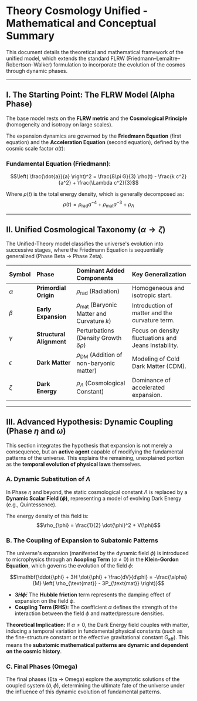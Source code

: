 # Theory Cosmology Unified - Mathematical and Conceptual Summary

This document details the theoretical and mathematical framework of the unified model, which extends the standard FLRW (Friedmann–Lemaître–Robertson–Walker) formulation to incorporate the evolution of the cosmos through dynamic phases.

---

## I. The Starting Point: The FLRW Model (Alpha Phase)

The base model rests on the **FLRW metric** and the **Cosmological Principle** (homogeneity and isotropy on large scales).

The expansion dynamics are governed by the **Friedmann Equation** (first equation) and the **Acceleration Equation** (second equation), defined by the cosmic scale factor $a(t)$:

### Fundamental Equation (Friedmann):
$$\left( \frac{\dot{a}}{a} \right)^2 = \frac{8\pi G}{3} \rho(t) - \frac{k c^2}{a^2} + \frac{\Lambda c^2}{3}$$

Where $\rho(t)$ is the total energy density, which is generally decomposed as:
$$\rho(t) = \rho_{\text{rad}} a^{-4} + \rho_{\text{mat}} a^{-3} + \rho_{\Lambda}$$

---

## II. Unified Cosmological Taxonomy ($\alpha \to \zeta$)

The Unified-Theory model classifies the universe's evolution into successive stages, where the Friedmann Equation is sequentially generalized (Phase Beta $\to$ Phase Zeta).

| Symbol | Phase | Dominant Added Components | Key Generalization |
| :--- | :--- | :--- | :--- |
| $\alpha$ | **Primordial Origin** | $\rho_{\text{rad}}$ (Radiation) | Homogeneous and isotropic start. |
| $\beta$ | **Early Expansion** | $\rho_{\text{mat}}$ (Baryonic Matter and Curvature $k$) | Introduction of matter and the curvature term. |
| $\gamma$ | **Structural Alignment** | Perturbations (Density Growth $\delta\rho$) | Focus on density fluctuations and Jeans Instability. |
| $\epsilon$ | **Dark Matter** | $\rho_{\text{DM}}$ (Addition of non-baryonic matter) | Modeling of Cold Dark Matter (CDM). |
| $\zeta$ | **Dark Energy** | $\rho_{\Lambda}$ (Cosmological Constant) | Dominance of accelerated expansion. |

---

## III. Advanced Hypothesis: Dynamic Coupling (Phase $\eta$ and $\omega$)

This section integrates the hypothesis that expansion is not merely a consequence, but an **active agent** capable of modifying the fundamental patterns of the universe. This explains the remaining, unexplained portion as the **temporal evolution of physical laws** themselves.

### A. Dynamic Substitution of $\Lambda$

In Phase $\eta$ and beyond, the static cosmological constant $\Lambda$ is replaced by a **Dynamic Scalar Field ($\phi$)**, representing a model of evolving Dark Energy (e.g., Quintessence).

The energy density of this field is:
$$\rho_{\phi} = \frac{1}{2} \dot{\phi}^2 + V(\phi)$$

### B. The Coupling of Expansion to Subatomic Patterns

The universe's expansion (manifested by the dynamic field $\phi$) is introduced to microphysics through an **Acopling Term** ($\alpha \neq 0$) in the **Klein-Gordon Equation**, which governs the evolution of the field $\phi$:

$$\mathbf{\ddot{\phi} + 3H \dot{\phi} + \frac{dV}{d\phi} = -\frac{\alpha}{M} \left( \rho_{\text{mat}} - 3P_{\text{mat}} \right)}$$

* **$3H \dot{\phi}$:** The **Hubble friction** term represents the damping effect of expansion on the field $\phi$.
* **Coupling Term (RHS):** The coefficient $\alpha$ defines the strength of the interaction between the field $\phi$ and matter/pressure densities.

**Theoretical Implication:** If $\alpha \neq 0$, the Dark Energy field couples with matter, inducing a temporal variation in fundamental physical constants (such as the fine-structure constant or the effective gravitational constant $G_{\text{eff}}$). This means the **subatomic mathematical patterns are dynamic and dependent on the cosmic history**.

### C. Final Phases (Omega)

The final phases (Eta $\to$ Omega) explore the asymptotic solutions of the coupled system $(\dot{a}, \dot{\phi})$, determining the ultimate fate of the universe under the influence of this dynamic evolution of fundamental patterns.

